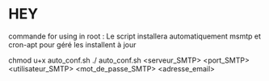 # HEY

commande for using in root :
Le script installera automatiquement msmtp et cron-apt pour géré les installent à jour

chmod u+x auto_conf.sh
./ auto_conf.sh <serveur_SMTP> <port_SMTP> <utilisateur_SMTP> <mot_de_passe_SMTP> <adresse_email>

